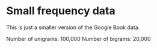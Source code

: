 # Small frequency data

This is just a smaller version of the Google Book data.

Number of unigrams: 100,000
Number of bigrams: 20,000
